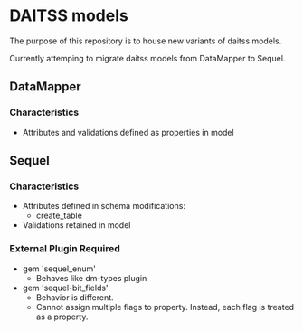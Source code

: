 # DAITSS models
The purpose of this repository is to house new variants of daitss models.

Currently attemping to migrate daitss models from DataMapper to Sequel. 

## DataMapper

### Characteristics
 * Attributes and validations defined as properties in model

## Sequel

### Characteristics
 * Attributes defined in schema modifications:
   * create_table
 * Validations retained in model

### External Plugin Required
 * gem 'sequel_enum'
   * Behaves like dm-types plugin
 * gem 'sequel-bit_fields'
   * Behavior is different.
   * Cannot assign multiple flags to property. Instead, each flag is treated as a property.


